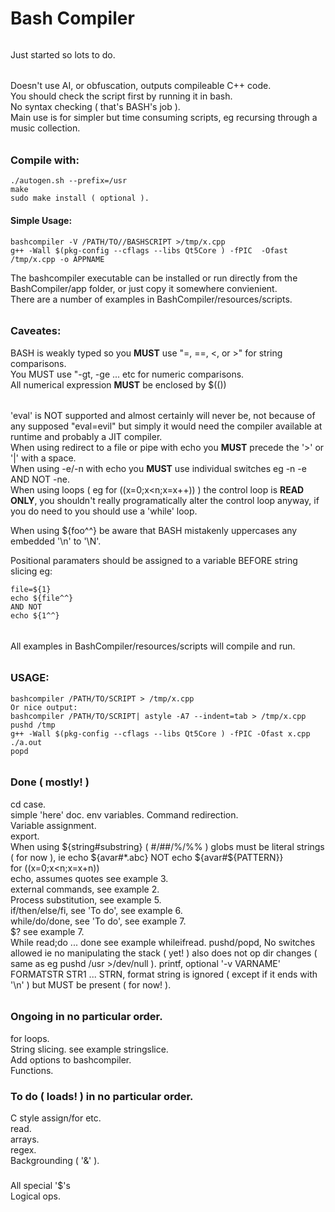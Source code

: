 # Bash Compiler
######
Just started so lots to do.
######
Doesn't use AI, or obfuscation, outputs compileable C++ code.  
You should check the script first by running it in bash.  
No syntax checking ( that's BASH's job ).  
Main use is for simpler but time consuming scripts, eg recursing through a music collection.  
######
### Compile with:
````console
./autogen.sh --prefix=/usr
make
sudo make install ( optional ).

````  

#### Simple Usage:
````console
bashcompiler -V /PATH/TO//BASHSCRIPT >/tmp/x.cpp
g++ -Wall $(pkg-config --cflags --libs Qt5Core ) -fPIC  -Ofast /tmp/x.cpp -o APPNAME
````

The bashcompiler executable can be installed or run directly from the BashCompiler/app folder, or just copy it somewhere convienient.  
There are a number of examples in BashCompiler/resources/scripts.  

######
### Caveates:  
BASH is weakly typed so you **MUST** use "=, ==, <, or >" for string comparisons.  
You MUST use "-gt, -ge ... etc for numeric comparisons.  
All numerical expression **MUST** be enclosed by $(())  
######
'eval' is NOT supported and almost certainly will never be, not because of any supposed "eval=evil" but simply it would need the compiler available at runtime and probably a JIT compiler.  
When using redirect to a file or pipe with echo  you **MUST** precede the '>' or '|' with a space.  
When using -e/-n with echo you **MUST** use individual switches eg -n -e AND NOT -ne.  
When using loops ( eg for ((x=0;x<n;x=x++)) ) the control loop is **READ ONLY**, you shouldn't really programatically alter the control loop anyway, if you do need to you should use a 'while' loop.  
  
When using ${foo^^} be aware that BASH mistakenly uppercases any embedded '\n' to '\N'.  

Positional paramaters should be assigned to a variable BEFORE string slicing eg: 
```` console
file=${1}
echo ${file^^}
AND NOT
echo ${1^^}
````
######
All examples in BashCompiler/resources/scripts will compile and run.
######
### USAGE:
````console
bashcompiler /PATH/TO/SCRIPT > /tmp/x.cpp
Or nice output:
bashcompiler /PATH/TO/SCRIPT| astyle -A7 --indent=tab > /tmp/x.cpp
pushd /tmp
g++ -Wall $(pkg-config --cflags --libs Qt5Core ) -fPIC -Ofast x.cpp
./a.out
popd
````
######
### Done ( mostly! )

cd
case.  
simple 'here' doc.
env variables.
Command redirection.  
Variable assignment.  
export.  
When using ${string#substring} ( #/##/%/%% ) globs must be literal strings ( for now ), ie	echo ${avar#*.abc} NOT echo ${avar#${PATTERN}}  
for ((x=0;x<n;x=x+n))  
echo, assumes quotes see example 3.  
external commands, see example 2.  
Process substitution, see example 5.  
if/then/else/fi, see 'To do', see example 6.  
while/do/done, see 'To do', see example 7.  
$? see example 7.  
While read;do ... done see example whileifread.
pushd/popd, No switches allowed ie no manipulating the stack ( yet! ) also does not op dir changes ( same as eg pushd /usr >/dev/null ).
printf, optional '-v VARNAME' FORMATSTR STR1 ... STRN, format string is ignored ( except if it ends with '\n' ) but MUST be present ( for now! ).
######

### Ongoing in no particular order. 
for loops.  
String slicing. see example stringslice.  
Add options to bashcompiler.  
Functions.
###

### To do ( loads! ) in no particular order.  

C style assign/for etc.  
read.  
arrays.  
regex.  
Backgrounding ( '&' ).  
###
All special '$'s  
Logical ops.  


